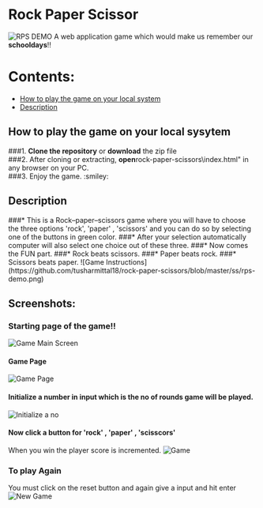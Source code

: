 # Rock Paper Scissor
![RPS DEMO](https://github.com/tusharmittal18/rock-paper-scissors/blob/master/ss/rps.png)
A web application game which would make us remember our <strong>schooldays</strong>!!
# Contents:
* <a href="#Playing">How to play the game on your local system</a>
* <a href="#Description">Description</a>


<h2 id="Playing">How to play the game on your local sysytem</h2>
###1. <strong>Clone the repository</strong> or <strong>download</strong> the zip file<br>
###2. After cloning or extracting, <strong>open</strong>rock-paper-scissors\index.html" in any browser on your PC.<br>
###3. Enjoy the game. :smiley:

<h2 id="Description">Description</h2>
###* This is a Rock–paper–scissors game where you will have to choose the three options 'rock', 'paper' , 'scissors' and you can do so by selecting one of the buttons in green color.
###* After your selection automatically computer will also select one choice out of these three.
###* Now comes the FUN part.
###* Rock beats scissors.
###* Paper beats rock.
###* Scissors beats paper.
![Game Instructions](https://github.com/tusharmittal18/rock-paper-scissors/blob/master/ss/rps-demo.png)


## Screenshots:
###  Starting page of the game!!
![Game Main Screen](https://github.com/tusharmittal18/rock-paper-scissors/blob/master/ss/first-page.png)

#### Game Page
![Game Page](https://github.com/tusharmittal18/rock-paper-scissors/blob/master/ss/game-page.png)

#### Initialize a number in input which is the no of rounds game will be played.
![Initialize a no](https://github.com/tusharmittal18/rock-paper-scissors/blob/master/ss/reset-completed.png)

#### Now click a button for 'rock' , 'paper' , 'scisscors'
When you win the player score is incremented.
![Game](https://github.com/tusharmittal18/rock-paper-scissors/blob/master/ss/last-chance.png)

### To play Again
You must click on the reset button and again give a input and hit enter
![New Game](https://github.com/tusharmittal18/rock-paper-scissors/blob/master/ss/play-again.png)

